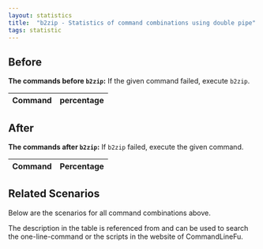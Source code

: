 ```yaml
---
layout: statistics
title:  "b2zip - Statistics of command combinations using double pipe"
tags: statistic
---
```


## Before

__The commands before `b2zip`:__ If the given command failed, execute `b2zip`.

| Command | percentage |
|--------|--------|



## After

__The commands after `b2zip`:__ If `b2zip` failed, execute the given command.

| Command | Percentage | 
|-------|--------|



## Related Scenarios

Below are the scenarios for all command combinations above.

The description in the table is referenced from and can be used to search the one-line-command or the scripts in the website of CommandLineFu.




